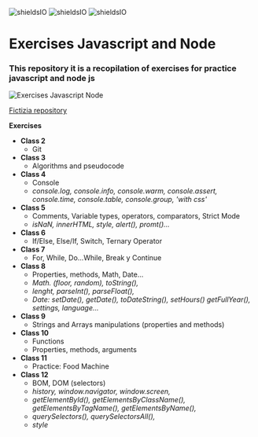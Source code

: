 ![shieldsIO](https://img.shields.io/github/issues/beatrizsmerino/exercises-javascript-node)
![shieldsIO](https://img.shields.io/github/forks/beatrizsmerino/exercises-javascript-node)
![shieldsIO](https://img.shields.io/github/stars/beatrizsmerino/exercises-javascript-node)

# Exercises Javascript and Node

### This repository it is a recopilation of exercises for practice javascript and node js

![Exercises Javascript Node](https://github.com/beatrizsmerino/exercises-javascript-node/blob/feature/documentation/documentation/exercises-javascript-node.jpg)


[Fictizia repository](https://github.com/Fictizia/Master-en-Programacion-FullStack-con-JavaScript-y-Node.js_ed4)

**Exercises**
- **Class 2**
    - Git
- **Class 3**
    - Algorithms and pseudocode
- **Class 4**
    - Console
    - *console.log, console.info, console.warm, console.assert, console.time, console.table, console.group, 'with css'*
- **Class 5**
    - Comments, Variable types, operators, comparators, Strict Mode
    - *isNaN, innerHTML, style, alert(), promt()...*
- **Class 6**
    - If/Else, Else/If, Switch, Ternary Operator
- **Class 7**
    - For, While, Do...While, Break y Continue
- **Class 8**
    - Properties, methods, Math, Date...
    - *Math. (floor, random), toString(),*
    - *lenght, parseInt(), parseFloat(),*
    - *Date: setDate(), getDate(), toDateString(), setHours() getFullYear(), settings, language...*
- **Class 9**
    - Strings and Arrays manipulations (properties and methods)
- **Class 10**
    - Functions
    - Properties, methods, arguments
- **Class 11**
    - Practice: Food Machine
- **Class 12**
    - BOM, DOM (selectors)
    - *history, window.navigator, window.screen,*
    - *getElementById(), getElementsByClassName(), getElementsByTagName(), getElementsByName(),*
    - *querySelectors(), querySelectorsAll(),*
    - *style*